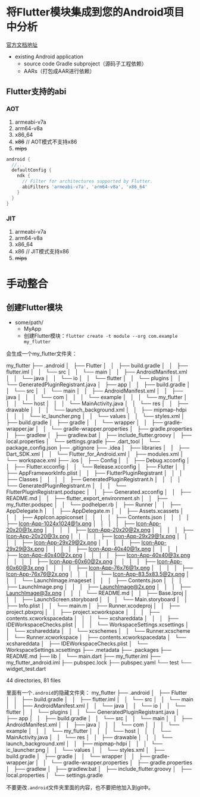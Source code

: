# 将Flutter模块集成到您的Android项目中分析


[官方文档地址](https://flutter.dev/docs/development/add-to-app/android/project-setup)

- existing Android application
  - source code Gradle subproject（源码子工程依赖）
  - AARs（打包成AAR进行依赖）
  
## Flutter支持的abi
  
### AOT
1. armeabi-v7a
2. arm64-v8a
3. x86_64
4. ~~x86~~ // AOT模式不支持x86
5. ~~mips~~

```groovy
android {
  //...
  defaultConfig {
    ndk {
      // Filter for architectures supported by Flutter.
      abiFilters 'armeabi-v7a', 'arm64-v8a', 'x86_64'
    }
  }
}
```

### JIT

1. armeabi-v7a
2. arm64-v8a
3. x86_64
4. x86 // JIT模式支持x86
5. ~~mips~~

# 手动整合

## 创建Flutter模块

- some/path/
  - MyApp
  - 创建Flutter模块：`flutter create -t module --org com.example my_flutter`

会生成一个my_flutter文件夹：

  my_flutter
  ├── .android
  │   ├── Flutter
  │   │   ├── build.gradle
  │   │   ├── flutter.iml
  │   │   └── src
  │   │       └── main
  │   │           ├── AndroidManifest.xml
  │   │           └── java
  │   │               └── io
  │   │                   └── flutter
  │   │                       └── plugins
  │   │                           └── GeneratedPluginRegistrant.java
  │   ├── app
  │   │   ├── build.gradle
  │   │   └── src
  │   │       └── main
  │   │           ├── AndroidManifest.xml
  │   │           ├── java
  │   │           │   └── com
  │   │           │       └── example
  │   │           │           └── my_flutter
  │   │           │               └── host
  │   │           │                   └── MainActivity.java
  │   │           └── res
  │   │               ├── drawable
  │   │               │   └── launch_background.xml
  │   │               ├── mipmap-hdpi
  │   │               │   └── ic_launcher.png
  │   │               └── values
  │   │                   └── styles.xml
  │   ├── build.gradle
  │   ├── gradle
  │   │   └── wrapper
  │   │       ├── gradle-wrapper.jar
  │   │       └── gradle-wrapper.properties
  │   ├── gradle.properties
  │   ├── gradlew
  │   ├── gradlew.bat
  │   ├── include_flutter.groovy
  │   ├── local.properties
  │   └── settings.gradle
  ├── .dart_tool
  │   └── package_config.json
  ├── .gitignore
  ├── .idea
  │   ├── libraries
  │   │   ├── Dart_SDK.xml
  │   │   └── Flutter_for_Android.xml
  │   ├── modules.xml
  │   └── workspace.xml
  ├── .ios
  │   ├── Config
  │   │   ├── Debug.xcconfig
  │   │   ├── Flutter.xcconfig
  │   │   └── Release.xcconfig
  │   ├── Flutter
  │   │   ├── AppFrameworkInfo.plist
  │   │   ├── FlutterPluginRegistrant
  │   │   │   ├── Classes
  │   │   │   │   ├── GeneratedPluginRegistrant.h
  │   │   │   │   └── GeneratedPluginRegistrant.m
  │   │   │   └── FlutterPluginRegistrant.podspec
  │   │   ├── Generated.xcconfig
  │   │   ├── README.md
  │   │   ├── flutter_export_environment.sh
  │   │   ├── my_flutter.podspec
  │   │   └── podhelper.rb
  │   ├── Runner
  │   │   ├── AppDelegate.h
  │   │   ├── AppDelegate.m
  │   │   ├── Assets.xcassets
  │   │   │   ├── AppIcon.appiconset
  │   │   │   │   ├── Contents.json
  │   │   │   │   ├── Icon-App-1024x1024@1x.png
  │   │   │   │   ├── Icon-App-20x20@1x.png
  │   │   │   │   ├── Icon-App-20x20@2x.png
  │   │   │   │   ├── Icon-App-20x20@3x.png
  │   │   │   │   ├── Icon-App-29x29@1x.png
  │   │   │   │   ├── Icon-App-29x29@2x.png
  │   │   │   │   ├── Icon-App-29x29@3x.png
  │   │   │   │   ├── Icon-App-40x40@1x.png
  │   │   │   │   ├── Icon-App-40x40@2x.png
  │   │   │   │   ├── Icon-App-40x40@3x.png
  │   │   │   │   ├── Icon-App-60x60@2x.png
  │   │   │   │   ├── Icon-App-60x60@3x.png
  │   │   │   │   ├── Icon-App-76x76@1x.png
  │   │   │   │   ├── Icon-App-76x76@2x.png
  │   │   │   │   └── Icon-App-83.5x83.5@2x.png
  │   │   │   └── LaunchImage.imageset
  │   │   │       ├── Contents.json
  │   │   │       ├── LaunchImage.png
  │   │   │       ├── LaunchImage@2x.png
  │   │   │       ├── LaunchImage@3x.png
  │   │   │       └── README.md
  │   │   ├── Base.lproj
  │   │   │   ├── LaunchScreen.storyboard
  │   │   │   └── Main.storyboard
  │   │   ├── Info.plist
  │   │   └── main.m
  │   ├── Runner.xcodeproj
  │   │   ├── project.pbxproj
  │   │   ├── project.xcworkspace
  │   │   │   ├── contents.xcworkspacedata
  │   │   │   └── xcshareddata
  │   │   │       ├── IDEWorkspaceChecks.plist
  │   │   │       └── WorkspaceSettings.xcsettings
  │   │   └── xcshareddata
  │   │       └── xcschemes
  │   │           └── Runner.xcscheme
  │   └── Runner.xcworkspace
  │       ├── contents.xcworkspacedata
  │       └── xcshareddata
  │           ├── IDEWorkspaceChecks.plist
  │           └── WorkspaceSettings.xcsettings
  ├── .metadata
  ├── .packages
  ├── README.md
  ├── lib
  │   └── main.dart
  ├── my_flutter.iml
  ├── my_flutter_android.iml
  ├── pubspec.lock
  ├── pubspec.yaml
  └── test
      └── widget_test.dart

  44 directories, 81 files

里面有一个`.android`的隐藏文件夹：
  my_flutter
  ├── .android
  │   ├── Flutter
  │   │   ├── build.gradle
  │   │   ├── flutter.iml
  │   │   └── src
  │   │       └── main
  │   │           ├── AndroidManifest.xml
  │   │           └── java
  │   │               └── io
  │   │                   └── flutter
  │   │                       └── plugins
  │   │                           └── GeneratedPluginRegistrant.java
  │   ├── app
  │   │   ├── build.gradle
  │   │   └── src
  │   │       └── main
  │   │           ├── AndroidManifest.xml
  │   │           ├── java
  │   │           │   └── com
  │   │           │       └── example
  │   │           │           └── my_flutter
  │   │           │               └── host
  │   │           │                   └── MainActivity.java
  │   │           └── res
  │   │               ├── drawable
  │   │               │   └── launch_background.xml
  │   │               ├── mipmap-hdpi
  │   │               │   └── ic_launcher.png
  │   │               └── values
  │   │                   └── styles.xml
  │   ├── build.gradle
  │   ├── gradle
  │   │   └── wrapper
  │   │       ├── gradle-wrapper.jar
  │   │       └── gradle-wrapper.properties
  │   ├── gradle.properties
  │   ├── gradlew
  │   ├── gradlew.bat
  │   ├── include_flutter.groovy
  │   ├── local.properties
  │   └── settings.gradle

不要更改`.android`文件夹里面的内容，也不要把他加入到git中。

